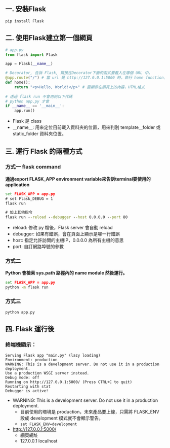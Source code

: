 ## 一. 安裝Flask
```
pip install Flask
```

## 二. 使用Flask建立第一個網頁
```python
# app.py
from flask import Flask

app = Flask(__name__)

# Decorator, 告訴 Flask, 緊接在Decorator下面的函式要載入在哪個 URL 中。  
@app.route("/") # 當 url 是 http://127.0.0.1:5000 時，執行 home function。
def home():
    return "<p>Hello, World!</p>" # 要顯示在網頁上的內容，HTML格式
    
# 透過 flask run 不會用到以下代碼
# python app.py 才會
if __name__ == '__main__':
    app.run()
```
- Flask 是 class
- \_\_name\_\_: 用來定位目前載入資料夾的位置，用來判別 template__folder 或 static_folder 資料夾位置。
## 三. 運行 Flask 的兩種方式
### 方式一 flask command
**通過export FLASK_APP environment variable來告訴terminal要使用的application**
```cmd
set FLASK_APP = app.py
# set Flask_DEBUG = 1
flask run

# 加上其他指令
flask run --reload --debugger --host 0.0.0.0 --port 80
```
- reload: 修改 py 檔後，Flask server 會自動 reload
- debugger: 如果有錯誤，會在頁面上顯示是哪一行錯誤
- host: 指定允許訪問的主機IP，0.0.0.0 為所有主機的意思
- port: 自訂網路埠號的參數
### 方式二
**Python 會檢索 sys.path 路徑內的 name module 然後運行。**
```cmd
set FLASK_APP = app.py
python -m flask run
```

### 方式三 
```
python app.py
```

## 四. Flask 運行後
### 終端機顯示：
```
Serving Flask app "main.py" (lazy loading)
Environment: production
WARNING: This is a development server. Do not use it in a production deployment.
Use a production WSGI server instead.
Debug mode: off
Running on http://127.0.0.1:5000/ (Press CTRL+C to quit)
Restarting with stat
Debugger is active!
```
- WARNING: This is a development server. Do not use it in a production deployment.
    - 目前使用的環境是 production，未來產品要上線，只需將 FLASK_ENV 設成 development 模式就不會顯示警告。
    - ```set FLASK_ENV=development```
- http://127.0.0.1:5000/
    - 網頁網址
    - 127.0.0.1 localhost
